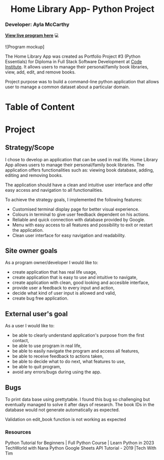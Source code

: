 <h1 align = "center">Home Library App- Python Project </h1>

### Developer: Ayla McCarthy

<b>[View live program here]() </b>  :computer:


![Program mockup]

The Home Library App was created as Portfolio Project #3 (Python Essentials) for Diploma in Full Stack Software Development at [Code Institute](https://www.codeinstitute.net). It allows users to manage their personal/family book libraries, view, add, edit, and remove books.

Project purpose was to build a command-line python application that allows user to manage a common dataset about a particular domain.

# Table of Content


# Project
## Strategy/Scope

I chose to develop an application that can be used in real life. Home Library App allows users to manage their personal/family book libraries. The application offers functionalities such as: viewing book database, adding, editing and removing books.

The application should have a clean and intuitive user interface and offer easy access and navigation to all functionalities.

To achieve the strategy goals, I implemented the following features:

- Customised terminal display page for better visual experience.
- Colours in terminal to give user feedback dependent on his actions.
- Reliable and quick connection with database provided by Google.
- Menu with easy access to all features and possibility to exit or restart the application.
- Clean user interface for easy navigation and readability.

## Site owner goals

As a program owner/developer I would like to:
- create application that has real life usage,
- create application that is easy to use and intuitive to navigate,
- create application with clean, good looking and accesible interface,
- provide user a feedback to every input and action,
- decide what kind of user input is allowed and valid,
- create bug free application.

##  External user's goal

As a user I would like to:
- be able to clearly understand application's purpose from the first contact,
- be able to use program in real life,
- be able to easily navigate the program and access all features,
- be able to receive feedback to actions taken,
- be able to decide what to do next, what features to use,
- be able to quit program,
- avoid any errors/bugs during using the app.


## Bugs
To print data base using prettytable. I found this bug so challenging but eventually managed to solve it after days of research.
The book IDs in the database would not generate automatically as expected.

Validation on edit_book function is not working as expected






### Resources
Python Tutorial for Beginners | Full Python Course | Learn Python in 2023 TechWorld with Nana
Python Google Sheets API Tutorial - 2019 |Tech With Tim

